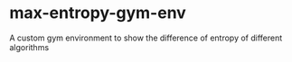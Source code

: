 # max-entropy-gym-env
A custom gym environment to show the difference of entropy of different algorithms 
